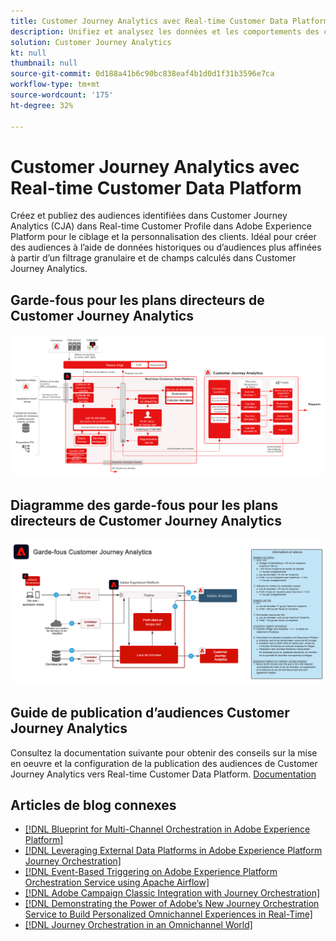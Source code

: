 ```yaml
---
title: Customer Journey Analytics avec Real-time Customer Data Platform
description: Unifiez et analysez les données et les comportements des clients sur l’ensemble du parcours client dans Customer Journey Analytics, publiez l’audience de CJA sur RTCDP.
solution: Customer Journey Analytics
kt: null
thumbnail: null
source-git-commit: 0d188a41b6c90bc838eaf4b1d0d1f31b3596e7ca
workflow-type: tm+mt
source-wordcount: '175'
ht-degree: 32%

---
```


# Customer Journey Analytics avec Real-time Customer Data Platform

Créez et publiez des audiences identifiées dans Customer Journey Analytics (CJA) dans Real-time Customer Profile dans Adobe Experience Platform pour le ciblage et la personnalisation des clients. Idéal pour créer des audiences à l’aide de données historiques ou d’audiences plus affinées à partir d’un filtrage granulaire et de champs calculés dans Customer Journey Analytics.

## Garde-fous pour les plans directeurs de Customer Journey Analytics

![Diagramme d’architecture](assets/CJA_RTCDP.svg)

## Diagramme des garde-fous pour les plans directeurs de Customer Journey Analytics

![Diagramme des garde-fous](assets/cja_guardrails.svg)

## Guide de publication d’audiences Customer Journey Analytics

Consultez la documentation suivante pour obtenir des conseils sur la mise en oeuvre et la configuration de la publication des audiences de Customer Journey Analytics vers Real-time Customer Data Platform. [Documentation](https://experienceleague.adobe.com/docs/analytics-platform/using/cja-components/audiences/publish.html)

## Articles de blog connexes

* [[!DNL Blueprint for Multi-Channel Orchestration in Adobe Experience Platform]](https://medium.com/adobetech/blueprint-for-multi-channel-orchestration-in-adobe-experience-platform-c68317e94184)
* [[!DNL Leveraging External Data Platforms in Adobe Experience Platform Journey Orchestration]](https://medium.com/adobetech/leveraging-external-data-platforms-in-adobe-experience-platform-journey-orchestration-54fc6134fe17)
* [[!DNL Event-Based Triggering on Adobe Experience Platform Orchestration Service using Apache Airflow]](https://medium.com/adobetech/event-based-triggering-on-adobe-experience-platform-orchestration-service-using-apache-airflow-8607b28251f1)
* [[!DNL Adobe Campaign Classic Integration with Journey Orchestration]](https://medium.com/adobetech/adobe-campaign-classic-integration-with-journey-orchestration-ae577653281)
* [[!DNL Demonstrating the Power of Adobe’s New Journey Orchestration Service to Build Personalized Omnichannel Experiences in Real-Time]](https://medium.com/adobetech/demonstrating-the-power-of-adobes-new-journey-orchestration-service-to-build-personalized-aa60d88cd34)
* [[!DNL Journey Orchestration in an Omnichannel World]](https://medium.com/adobetech/journey-orchestration-in-an-omnichannel-world-3a2d32d556d9)
